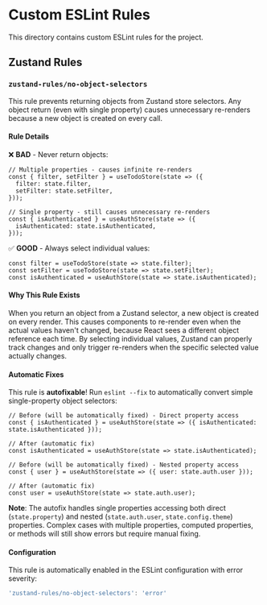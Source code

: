 # Custom ESLint Rules

This directory contains custom ESLint rules for the project.

## Zustand Rules

### `zustand-rules/no-object-selectors`

This rule prevents returning objects from Zustand store selectors. Any object return (even with single property) causes unnecessary re-renders because a new object is created on every call.

#### Rule Details

❌ **BAD** - Never return objects:

```tsx
// Multiple properties - causes infinite re-renders
const { filter, setFilter } = useTodoStore(state => ({
  filter: state.filter,
  setFilter: state.setFilter,
}));

// Single property - still causes unnecessary re-renders
const { isAuthenticated } = useAuthStore(state => ({
  isAuthenticated: state.isAuthenticated,
}));
```

✅ **GOOD** - Always select individual values:

```tsx
const filter = useTodoStore(state => state.filter);
const setFilter = useTodoStore(state => state.setFilter);
const isAuthenticated = useAuthStore(state => state.isAuthenticated);
```

#### Why This Rule Exists

When you return an object from a Zustand selector, a new object is created on every render. This causes components to re-render even when the actual values haven't changed, because React sees a different object reference each time. By selecting individual values, Zustand can properly track changes and only trigger re-renders when the specific selected value actually changes.

#### Automatic Fixes

This rule is **autofixable**! Run `eslint --fix` to automatically convert simple single-property object selectors:

```tsx
// Before (will be automatically fixed) - Direct property access
const { isAuthenticated } = useAuthStore(state => ({ isAuthenticated: state.isAuthenticated }));

// After (automatic fix)
const isAuthenticated = useAuthStore(state => state.isAuthenticated);

// Before (will be automatically fixed) - Nested property access
const { user } = useAuthStore(state => ({ user: state.auth.user }));

// After (automatic fix)
const user = useAuthStore(state => state.auth.user);
```

**Note**: The autofix handles single properties accessing both direct (`state.property`) and nested (`state.auth.user`, `state.config.theme`) properties. Complex cases with multiple properties, computed properties, or methods will still show errors but require manual fixing.

#### Configuration

This rule is automatically enabled in the ESLint configuration with error severity:

```js
'zustand-rules/no-object-selectors': 'error'
```
